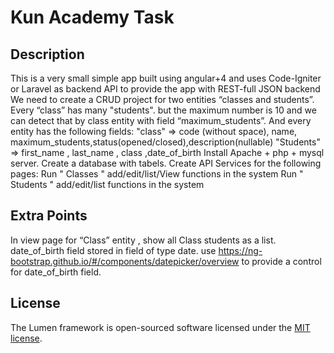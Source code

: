 # Kun Academy Task

## Description
This is a very small simple app built using angular+4 and uses Code-Igniter or Laravel as backend API to provide the app with REST-full JSON backend We need to create a CRUD project for two entities “classes and students”. Every “class” has many "students". but the maximum number is 10 and we can detect that by class entity with field “maximum_students”. And every entity has the following fields:
"class" => code (without space), name, maximum_students,status(opened/closed),description(nullable)
"Students" => first_name , last_name , class ,date_of_birth
Install Apache + php + mysql server.
Create a database with tabels.
Create API Services for the following pages:
Run " Classes " add/edit/list/View functions in the system
Run " Students " add/edit/list functions in the system

## Extra Points
In view page for “Class” entity , show all Class students as a list.
date_of_birth field stored in field of type date.
use https://ng-bootstrap.github.io/#/components/datepicker/overview to provide a control for date_of_birth field.


## License

The Lumen framework is open-sourced software licensed under the [MIT license](https://opensource.org/licenses/MIT).
